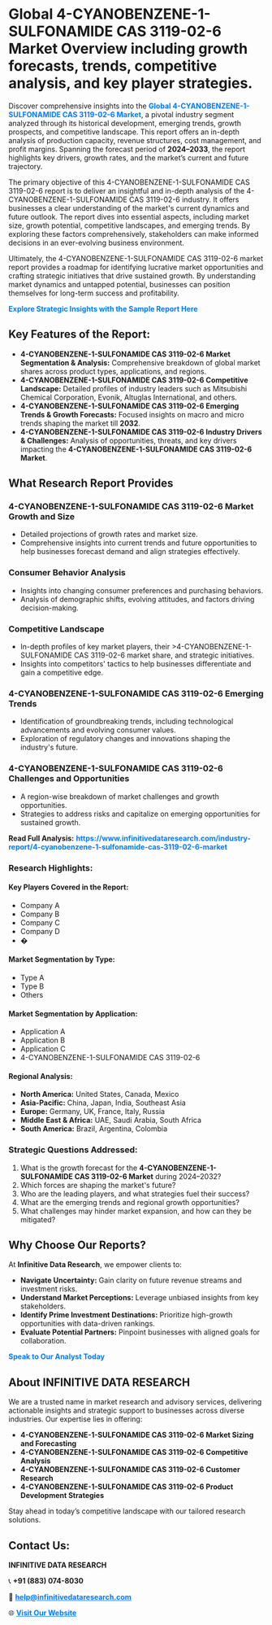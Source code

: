 <h1>Global 4-CYANOBENZENE-1-SULFONAMIDE CAS 3119-02-6 Market Overview including growth forecasts, trends, competitive analysis, and key player strategies.</h1>
<p>
Discover comprehensive insights into the 
<a href="https://www.infinitivedataresearch.com/industry-report/4-cyanobenzene-1-sulfonamide-cas-3119-02-6-market" rel="dofollow" style="color: #007BFF; text-decoration: none;"><strong>Global 4-CYANOBENZENE-1-SULFONAMIDE CAS 3119-02-6 Market</strong></a>, a pivotal industry segment analyzed through its historical development, emerging trends, growth prospects, and competitive landscape. This report offers an in-depth analysis of production capacity, revenue structures, cost management, and profit margins. Spanning the forecast period of <strong>2024–2033</strong>, the report highlights key drivers, growth rates, and the market’s current and future trajectory.
</p>
<p>
The primary objective of this 4-CYANOBENZENE-1-SULFONAMIDE CAS 3119-02-6 report is to deliver an insightful and in-depth analysis of the 4-CYANOBENZENE-1-SULFONAMIDE CAS 3119-02-6 industry. It offers businesses a clear understanding of the market's current dynamics and future outlook. The report dives into essential aspects, including market size, growth potential, competitive landscapes, and emerging trends. By exploring these factors comprehensively, stakeholders can make informed decisions in an ever-evolving business environment.
</p>
<p>
Ultimately, the 4-CYANOBENZENE-1-SULFONAMIDE CAS 3119-02-6 market report provides a roadmap for identifying lucrative market opportunities and crafting strategic initiatives that drive sustained growth. By understanding market dynamics and untapped potential, businesses can position themselves for long-term success and profitability.
</p>
<p>
<a href="https://www.infinitivedataresearch.com/request-sample/reportId=103414" style="color: #007BFF; text-decoration: none;"><strong>Explore Strategic Insights with the Sample Report Here</strong></a>
</p>

<h2>Key Features of the Report:</h2>
<ul>
<li><strong>4-CYANOBENZENE-1-SULFONAMIDE CAS 3119-02-6 Market Segmentation & Analysis:</strong> Comprehensive breakdown of global market shares across product types, applications, and regions.</li>
<li><strong>4-CYANOBENZENE-1-SULFONAMIDE CAS 3119-02-6 Competitive Landscape:</strong> Detailed profiles of industry leaders such as Mitsubishi Chemical Corporation, Evonik, Altuglas International, and others.</li>
<li><strong>4-CYANOBENZENE-1-SULFONAMIDE CAS 3119-02-6 Emerging Trends & Growth Forecasts:</strong> Focused insights on macro and micro trends shaping the market till <strong>2032</strong>.</li>
<li><strong>4-CYANOBENZENE-1-SULFONAMIDE CAS 3119-02-6 Industry Drivers & Challenges:</strong> Analysis of opportunities, threats, and key drivers impacting the <strong>4-CYANOBENZENE-1-SULFONAMIDE CAS 3119-02-6 Market</strong>.</li>
</ul>

<h2>What Research Report Provides</h2>
<h3>4-CYANOBENZENE-1-SULFONAMIDE CAS 3119-02-6 Market Growth and Size</h3>
<ul>
<li>Detailed projections of growth rates and market size.</li>
<li>Comprehensive insights into current trends and future opportunities to help businesses forecast demand and align strategies effectively.</li>
</ul>

<h3>Consumer Behavior Analysis</h3>
<ul>
<li>Insights into changing consumer preferences and purchasing behaviors.</li>
<li>Analysis of demographic shifts, evolving attitudes, and factors driving decision-making.</li>
</ul>

<h3>Competitive Landscape</h3>
<ul>
<li>In-depth profiles of key market players, their >4-CYANOBENZENE-1-SULFONAMIDE CAS 3119-02-6 market share, and strategic initiatives.</li>
<li>Insights into competitors' tactics to help businesses differentiate and gain a competitive edge.</li>
</ul>

<h3>4-CYANOBENZENE-1-SULFONAMIDE CAS 3119-02-6 Emerging Trends</h3>
<ul>
<li>Identification of groundbreaking trends, including technological advancements and evolving consumer values.</li>
<li>Exploration of regulatory changes and innovations shaping the industry's future.</li>
</ul>

<h3>4-CYANOBENZENE-1-SULFONAMIDE CAS 3119-02-6 Challenges and Opportunities</h3>
<ul>
<li>A region-wise breakdown of market challenges and growth opportunities.</li>
<li>Strategies to address risks and capitalize on emerging opportunities for sustained growth.</li>
</ul>
<p><strong>Read Full Analysis:</strong> <a href="https://www.infinitivedataresearch.com/industry-report/4-cyanobenzene-1-sulfonamide-cas-3119-02-6-market" rel="dofollow" style="color: #007BFF; text-decoration: none;"><strong>https://www.infinitivedataresearch.com/industry-report/4-cyanobenzene-1-sulfonamide-cas-3119-02-6-market</strong></a></p>
<h3>Research Highlights:</h3>
<h4>Key Players Covered in the Report:</h4>
<ul><li>Company A</li><li>Company B</li><li>Company C</li><li>Company D</li><li>�</li></ul>
<h4>Market Segmentation by Type:</h4>
<ul><li>Type A</li><li>Type B</li><li>Others</li></ul>
<h4>Market Segmentation by Application:</h4>
<ul><li>Application A</li><li>Application B</li><li>Application C</li><li>4-CYANOBENZENE-1-SULFONAMIDE CAS 3119-02-6</li></ul>

<h4>Regional Analysis:</h4>
<ul>
<li><strong>North America:</strong> United States, Canada, Mexico</li>
<li><strong>Asia-Pacific:</strong> China, Japan, India, Southeast Asia</li>
<li><strong>Europe:</strong> Germany, UK, France, Italy, Russia</li>
<li><strong>Middle East & Africa:</strong> UAE, Saudi Arabia, South Africa</li>
<li><strong>South America:</strong> Brazil, Argentina, Colombia</li>
</ul>

<h3>Strategic Questions Addressed:</h3>
<ol>
<li>What is the growth forecast for the <strong>4-CYANOBENZENE-1-SULFONAMIDE CAS 3119-02-6 Market</strong> during 2024–2032?</li>
<li>Which forces are shaping the market's future?</li>
<li>Who are the leading players, and what strategies fuel their success?</li>
<li>What are the emerging trends and regional growth opportunities?</li>
<li>What challenges may hinder market expansion, and how can they be mitigated?</li>
</ol>

<h2>Why Choose Our Reports?</h2>
<p>At <strong>Infinitive Data Research</strong>, we empower clients to:</p>
<ul>
<li><strong>Navigate Uncertainty:</strong> Gain clarity on future revenue streams and investment risks.</li>
<li><strong>Understand Market Perceptions:</strong> Leverage unbiased insights from key stakeholders.</li>
<li><strong>Identify Prime Investment Destinations:</strong> Prioritize high-growth opportunities with data-driven rankings.</li>
<li><strong>Evaluate Potential Partners:</strong> Pinpoint businesses with aligned goals for collaboration.</li>
</ul>
<p><a href="https://www.infinitivedataresearch.com/industry-report/4-cyanobenzene-1-sulfonamide-cas-3119-02-6-market" rel="dofollow" style="color: #007BFF; text-decoration: none;"><strong>Speak to Our Analyst Today</strong></a></p>

<h2>About INFINITIVE DATA RESEARCH</h2>
<p>We are a trusted name in market research and advisory services, delivering actionable insights and strategic support to businesses across diverse industries. Our expertise lies in offering:</p>
<ul>
<li><strong>4-CYANOBENZENE-1-SULFONAMIDE CAS 3119-02-6 Market Sizing and Forecasting</strong></li>
<li><strong>4-CYANOBENZENE-1-SULFONAMIDE CAS 3119-02-6 Competitive Analysis</strong></li>
<li><strong>4-CYANOBENZENE-1-SULFONAMIDE CAS 3119-02-6 Customer Research</strong></li>
<li><strong>4-CYANOBENZENE-1-SULFONAMIDE CAS 3119-02-6 Product Development Strategies</strong></li>
</ul>
<p>Stay ahead in today’s competitive landscape with our tailored research solutions.</p>

<h2>Contact Us:</h2>
<p><strong>INFINITIVE DATA RESEARCH</strong></p>
<p>📞 <strong>+91 (883) 074-8030</strong></p>
<p>📧 <strong><a href="mailto:help@infinitivedataresearch.com" style="color: #007BFF;">help@infinitivedataresearch.com</a></strong></p>
<p>🌐 <strong><a href="https://www.infinitivedataresearch.com" rel="dofollow" style="color: #007BFF;">Visit Our Website</a></strong></p>